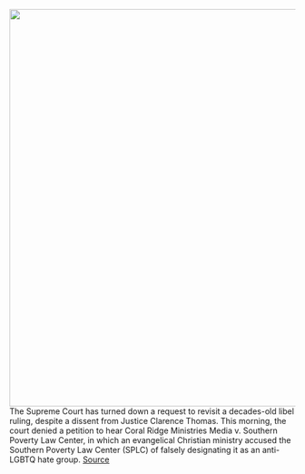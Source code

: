 <img src='https://cdn.vox-cdn.com/thumbor/t94svXtZuyi05cRa4Odtt52eth8=/0x0:1020x680/1200x800/filters:focal(429x259:591x421)/cdn.vox-cdn.com/uploads/chorus_image/image/71020767/Supreme_Court_4.1419979840.0.jpg' width='700px' /><br/>
The Supreme Court has turned down a request to revisit a decades-old libel ruling, despite a dissent from Justice Clarence Thomas. This morning, the court denied a petition to hear Coral Ridge Ministries Media v. Southern Poverty Law Center, in which an evangelical Christian ministry accused the Southern Poverty Law Center (SPLC) of falsely designating it as an anti-LGBTQ hate group.
<a href='https://www.theverge.com/2022/6/27/23184792/supreme-court-coral-ridge-splc-petition-denied-libel-law-actual-malice'> Source <a/>